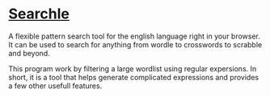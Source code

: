 # [Searchle](https://squishiest-grape.github.io/Searchle)

A flexible pattern search tool for the english language right in your browser.  It can be used to search for anything from wordle to crosswords to scrabble and beyond.

This program work by filtering a large wordlist using regular expersions.  In short, it is a tool that helps generate complicated expressions and provides a few other usefull features.
